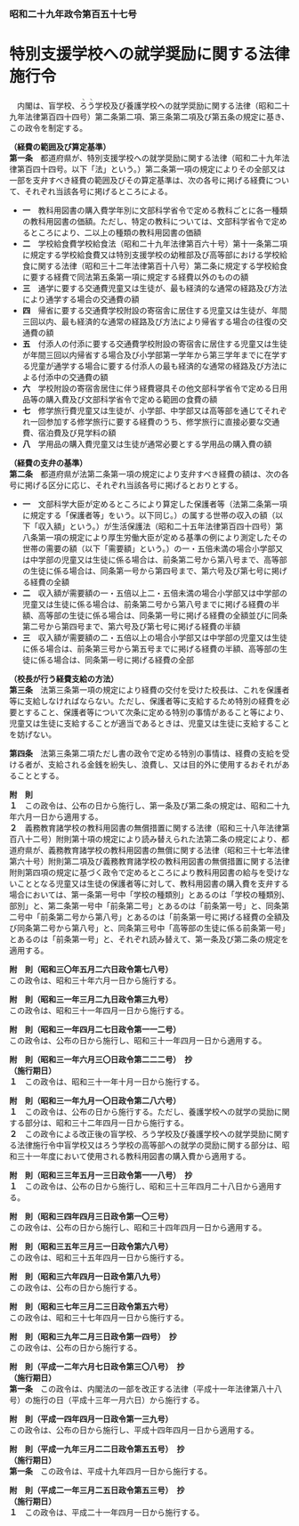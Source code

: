 ### 昭和二十九年政令第百五十七号  
# 特別支援学校への就学奨励に関する法律施行令  
　内閣は、盲学校、<ruby>ろ<rt>ヽ</rt>う<rt>ヽ</rt></ruby>学校及び養護学校への就学奨励に関する法律（昭和二十九年法律第百四十四号）第二条第二項、第三条第二項及び第五条の規定に基き、この政令を制定する。  
  
**（経費の範囲及び算定基準）**  
**第一条**　都道府県が、特別支援学校への就学奨励に関する法律（昭和二十九年法律第百四十四号。以下「法」という。）第二条第一項の規定によりその全部又は一部を支弁すべき経費の範囲及びその算定基準は、次の各号に掲げる経費について、それぞれ当該各号に掲げるところによる。  
* **一**　教科用図書の購入費学年別に文部科学省令で定める教科ごとに各一種類の教科用図書の価額。ただし、特定の教科については、文部科学省令で定めるところにより、二以上の種類の教科用図書の価額  
* **二**　学校給食費学校給食法（昭和二十九年法律第百六十号）第十一条第二項に規定する学校給食費又は特別支援学校の幼稚部及び高等部における学校給食に関する法律（昭和三十二年法律第百十八号）第二条に規定する学校給食に要する経費で同法第五条第一項に規定する経費以外のものの額  
* **三**　通学に要する交通費児童又は生徒が、最も経済的な通常の経路及び方法により通学する場合の交通費の額  
* **四**　帰省に要する交通費学校附設の寄宿舎に居住する児童又は生徒が、年間三回以内、最も経済的な通常の経路及び方法により帰省する場合の往復の交通費の額  
* **五**　付添人の付添に要する交通費学校附設の寄宿舎に居住する児童又は生徒が年間三回以内帰省する場合及び小学部第一学年から第三学年までに在学する児童が通学する場合に要する付添人の最も経済的な通常の経路及び方法による付添中の交通費の額  
* **六**　学校附設の寄宿舎居住に伴う経費寝具その他文部科学省令で定める日用品等の購入費及び文部科学省令で定める範囲の食費の額  
* **七**　修学旅行費児童又は生徒が、小学部、中学部又は高等部を通じてそれぞれ一回参加する修学旅行に要する経費のうち、修学旅行に直接必要な交通費、宿泊費及び見学料の額  
* **八**　学用品の購入費児童又は生徒が通常必要とする学用品の購入費の額  
  
**（経費の支弁の基準）**  
**第二条**　都道府県が法第二条第一項の規定により支弁すべき経費の額は、次の各号に掲げる区分に応じ、それぞれ当該各号に掲げるとおりとする。  
* **一**　文部科学大臣が定めるところにより算定した保護者等（法第二条第一項に規定する「保護者等」をいう。以下同じ。）の属する世帯の収入の額（以下「収入額」という。）が生活保護法（昭和二十五年法律第百四十四号）第八条第一項の規定により厚生労働大臣が定める基準の例により測定したその世帯の需要の額（以下「需要額」という。）の一・五倍未満の場合小学部又は中学部の児童又は生徒に係る場合は、前条第二号から第八号まで、高等部の生徒に係る場合は、同条第一号から第四号まで、第六号及び第七号に掲げる経費の全額  
* **二**　収入額が需要額の一・五倍以上二・五倍未満の場合小学部又は中学部の児童又は生徒に係る場合は、前条第二号から第八号までに掲げる経費の半額、高等部の生徒に係る場合は、同条第一号に掲げる経費の全額並びに同条第二号から第四号まで、第六号及び第七号に掲げる経費の半額  
* **三**　収入額が需要額の二・五倍以上の場合小学部又は中学部の児童又は生徒に係る場合は、前条第三号から第五号までに掲げる経費の半額、高等部の生徒に係る場合は、同条第一号に掲げる経費の全部  
  
**（校長が行う経費支給の方法）**  
**第三条**　法第三条第一項の規定により経費の交付を受けた校長は、これを保護者等に支給しなければならない。ただし、保護者等に支給するため特別の経費を必要とすること、保護者等について次条に定める特別の事情があること等により、児童又は生徒に支給することが適当であるときは、児童又は生徒に支給することを妨げない。  
  
**第四条**　法第三条第二項ただし書の政令で定める特別の事情は、経費の支給を受ける者が、支給される金銭を紛失し、浪費し、又は目的外に使用するおそれがあることとする。  
  
**附　則**  
**１**　この政令は、公布の日から施行し、第一条及び第二条の規定は、昭和二十九年六月一日から適用する。  
**２**　義務教育諸学校の教科用図書の無償措置に関する法律（昭和三十八年法律第百八十二号）附則第十項の規定により読み替えられた法第二条の規定により、都道府県が、義務教育諸学校の教科用図書の無償に関する法律（昭和三十七年法律第六十号）附則第二項及び義務教育諸学校の教科用図書の無償措置に関する法律附則第四項の規定に基づく政令で定めるところにより教科用図書の給与を受けないこととなる児童又は生徒の保護者等に対して、教科用図書の購入費を支弁する場合においては、第一条第一号中「学校の種類別」とあるのは「学校の種類別、部別」と、第二条第一号中「前条第二号」とあるのは「前条第一号」と、同条第二号中「前条第二号から第八号」とあるのは「前条第一号に掲げる経費の全額及び同条第二号から第八号」と、同条第三号中「高等部の生徒に係る前条第一号」とあるのは「前条第一号」と、それぞれ読み替えて、第一条及び第二条の規定を適用する。  
  
**附　則（昭和三〇年五月二六日政令第七八号）**  
この政令は、昭和三十年六月一日から施行する。  
  
**附　則（昭和三一年三月二九日政令第三九号）**  
この政令は、昭和三十一年四月一日から施行する。  
  
**附　則（昭和三一年四月二七日政令第一一二号）**  
この政令は、公布の日から施行し、昭和三十一年四月一日から適用する。  
  
**附　則（昭和三一年六月三〇日政令第二二二号）　抄**  
**（施行期日）**  
**１**　この政令は、昭和三十一年十月一日から施行する。  
  
**附　則（昭和三一年九月一〇日政令第二八六号）**  
**１**　この政令は、公布の日から施行する。ただし、養護学校への就学の奨励に関する部分は、昭和三十二年四月一日から施行する。  
**２**　この政令による改正後の盲学校、ろう学校及び養護学校への就学奨励に関する法律施行令中盲学校又はろう学校の高等部への就学の奨励に関する部分は、昭和三十一年度において使用される教科用図書の購入費から適用する。  
  
**附　則（昭和三三年五月一三日政令第一一八号）　抄**  
**１**　この政令は、公布の日から施行し、昭和三十三年四月二十八日から適用する。  
  
**附　則（昭和三四年四月三日政令第一〇三号）**  
この政令は、公布の日から施行し、昭和三十四年四月一日から適用する。  
  
**附　則（昭和三五年三月三一日政令第六八号）**  
この政令は、昭和三十五年四月一日から施行する。  
  
**附　則（昭和三六年四月一日政令第八九号）**  
この政令は、公布の日から施行する。  
  
**附　則（昭和三七年三月二三日政令第五六号）**  
この政令は、昭和三十七年四月一日から施行する。  
  
**附　則（昭和三九年二月三日政令第一四号）　抄**  
この政令は、公布の日から施行する。  
  
**附　則（平成一二年六月七日政令第三〇八号）　抄**  
**（施行期日）**  
**第一条**　この政令は、内閣法の一部を改正する法律（平成十一年法律第八十八号）の施行の日（平成十三年一月六日）から施行する。  
  
**附　則（平成一四年四月一日政令第一三九号）**  
この政令は、公布の日から施行し、平成十四年四月一日から適用する。  
  
**附　則（平成一九年三月二二日政令第五五号）　抄**  
**（施行期日）**  
**第一条**　この政令は、平成十九年四月一日から施行する。  
  
**附　則（平成二一年三月二五日政令第五三号）　抄**  
**（施行期日）**  
**１**　この政令は、平成二十一年四月一日から施行する。  
  
